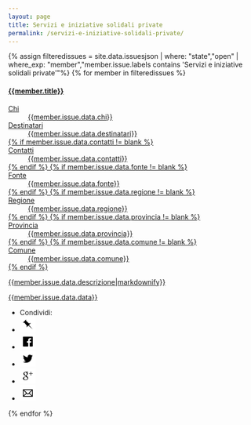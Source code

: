 ```yaml
---
layout: page
title: Servizi e iniziative solidali private
permalink: /servizi-e-iniziative-solidali-private/
---
```

<div class="panel-group">
{% assign filteredissues = site.data.issuesjson | where: "state","open" | where_exp: "member","member.issue.labels contains 'Servizi e iniziative solidali private'"%}
{% for member in filteredissues %}
<div class="panel-body">
<a href="/issues/{{ member.number | datapage_url: '.' }}" class="list-group-item">
		<h4 class="list-group-item-heading">{{member.title}}</h4>
                <dl class="row">
                <dt class="col-sm-3">Chi</dt>
                <dd class="col-sm-9">{{member.issue.data.chi}}</dd>
                <dt class="col-sm-3">Destinatari</dt>
                <dd class="col-sm-9">{{member.issue.data.destinatari}}</dd>
                {% if member.issue.data.contatti != blank %}
                <dt class="col-sm-3">Contatti</dt>
                <dd class="col-sm-9">{{member.issue.data.contatti}}</dd>
                {% endif %}
                {% if member.issue.data.fonte != blank %}
                <dt class="col-sm-3">Fonte</dt>
                <dd class="col-sm-9">{{member.issue.data.fonte}}</dd>
                {% endif %}
                {% if member.issue.data.regione != blank %}
                <dt class="col-sm-3">Regione</dt>
                <dd class="col-sm-9">{{member.issue.data.regione}}</dd>
                {% endif %}
                {% if member.issue.data.provincia != blank %}
                <dt class="col-sm-3">Provincia</dt>
                <dd class="col-sm-9">{{member.issue.data.provincia}}</dd>
                {% endif %}
                {% if member.issue.data.comune != blank %}
                <dt class="col-sm-3">Comune</dt>
                <dd class="col-sm-9">{{member.issue.data.comune}}</dd>
                {% endif %}
                </dl>
                <p class="list-group-item-text">{{member.issue.data.descrizione|markdownify}}</p>
                <p class="list-group-item-text">{{member.issue.data.data}}</p>
</a>
<div class="panel-footer">
<ul class="share-buttons">
  <li>Condividi:</li>
  <li><a href="https://www.covid19italia.info/issues/{{ member.number | datapage_url: '.' }}" title="Copia link"><img alt="Copia link" src="/img/icone/link.png"></a></li>
  <li><a href="https://www.facebook.com/sharer/sharer.php?u=https://www.covid19italia.info/issues/{{ member.number | datapage_url: '.' }}&title={{member.title|truncate:70|uri_escape}} | {{ site.title }}" title="Condividi su Facebook" target="_blank"><img alt="Condividi su Facebook" src="/img/icone/Facebook.png"></a></li>
  <li><a href="https://twitter.com/intent/tweet?url=https://www.covid19italia.info/issues/{{ member.number | datapage_url: '.' }}&text={{member.title|truncate:50|uri_escape}}&via=terremotocentro&hashtags=terremotocentroitalia" target="_blank" title="Tweet"><img alt="Tweet" src="/img/icone/Twitter.png"></a></li>
 <li><a href="https://plus.google.com/share?url=https://www.covid19italia.info/issues/{{ member.number | datapage_url: '.' }}" target="_blank" title="Condividi su Google+"><img alt="Condividi su Google+" src="/img/icone/Google+.png"></a></li>
 <li><a data-proofer-ignore href="mailto:?subject={{member.title|truncate:70|uri_escape}} | {{site.title}}&body={{member.title|truncate:70|uri_escape}}%20Clicca qui:%20https://www.covid19italia.info/issues/{{ member.number | datapage_url: '.' }}" title="Invia email"><img alt="Invia email" src="/img/icone/Email.png"></a></li>
</ul>
</div>
</div>
{% endfor %}
</div>
